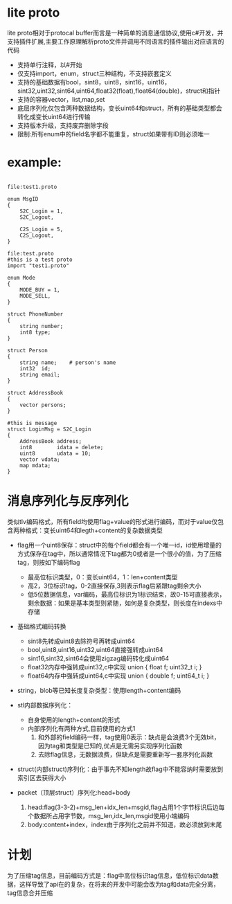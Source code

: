# lite proto

lite proto相对于protocal buffer而言是一种简单的消息通信协议,使用c#开发，并支持插件扩展,主要工作原理解析proto文件并调用不同语言的插件输出对应语言的代码

- 支持单行注释，以#开始
- 仅支持import，enum，struct三种结构，不支持嵌套定义
- 支持的基础数据有bool，sint8，uint8，sint16，uint16，sint32,uint32,sint64,uint64,float32(float),float64(double)，struct和指针
- 支持的容器vector，list,map,set
- 底层序列化仅包含两种数据结构，变长uint64和struct，所有的基础类型都会转化成变长uint64进行传输 
- 支持版本升级，支持废弃删除字段
- 限制:所有enum中的field名字都不能重复，struct如果带有ID则必须唯一

# example:
<pre><code>
file:test1.proto

enum MsgID
{
	S2C_Login = 1,
	S2C_Logout,
	
	C2S_Login = 5,
	C2S_Logout,
}

file:test.proto
#this is a test proto
import "test1.proto"

enum Mode
{
	MODE_BUY = 1,
	MODE_SELL,
}

struct PhoneNumber
{
	string number;
	int8 type;
}

struct Person
{
	string name;	# person's name
	int32  id;
	string email;
}

struct AddressBook
{
	vector<Person> persons;
}

#this is message
struct LoginMsg = S2C_Login
{
	AddressBook address;
	int8 		idata = delete;
	uint8 		udata = 10;
	vector<int> vdata;
	map<int,string> mdata;
}
</code></pre>

# 消息序列化与反序列化
类似tlv编码格式，所有field均使用flag+value的形式进行编码，而对于value仅包含两种格式：变长uint64和legth+content的复杂数据类型

- flag用一个uint8保存：struct中的每个field都会有一个唯一id，id使用增量的方式保存在tag中，所以通常情况下tag都为0或者是一个很小的值，为了压缩tag，则按如下编码flag
	- 最高位标识类型，0：变长uint64，1：len+content类型
	- 高2，3位标识tag，0-2直接保存,3则表示flag后紧跟tag剩余大小
	- 低5位数据信息，var编码，最高位标识为1标识结束，故0-15可直接表示，剩余数据：如果是基本类型则紧随，如何是复杂类型，则长度在indexs中存储

- 基础格式编码转换
	- sint8先转成uint8去除符号再转成uint64
	- bool,uint8,uint16,uint32,uint64直接强转成uint64
	- sint16,sint32,sint64会使用zigzag编码转化成uint64
	- float32内存中强转成uint32,c中实现 union { float  f; uint32_t i; }
	- float64内存中强转成uint64,c中实现 union { double f; uint64_t i; }
- string，blob等已知长度复杂类型：使用length+content编码
- stl内部数据序列化：
	- 自身使用的length+content的形式
	- 内部序列化有两种方式,目前使用的方式1
		1. 和外部的field编码一样，tag使用0表示：缺点是会浪费3个无效bit，因为tag和类型是已知的,优点是无需另实现序列化函数
		2. 去除flag信息，无数据浪费，但缺点是需要重新写一套序列化函数
- struct(内部struct)序列化：由于事先不知length故flag中不能容纳时需要放到索引区去获得大小
- packet（顶层struct）序列化:head+body
	1. head:flag(3-3-2)+msg_len+idx_len+msgid,flag占用1个字节标识后边每个数据所占用字节数，msg_len,idx_len,msgid使用小端编码
	2. body:content+index，index由于序列化之前并不知道，故必须放到末尾

# 计划
为了压缩tag信息，目前编码方式是：flag中高位标识tag信息，低位标识data数据，这样导致了api在的复杂，在将来的开发中可能会改为tag和data完全分离，tag信息合并压缩